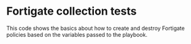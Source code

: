 # Fortigate collection tests

This code shows the basics about how to create and destroy Fortigate policies based on the variables passed to the playbook.

